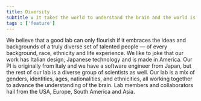 ```yaml
---
title: Diversity
subtitle : It takes the world to understand the brain and the world is a village rich in people with different backgrounds.
tags : ['feature']
---
```

We believe that a good lab can only flourish if it embraces the ideas and backgrounds of a truly diverse set of talented people — of every background, race, ethnicity and life experience. We like to joke that our work has Italian design, Japanese technology and is made in America. Our PI is originally from Italy and we have a software engineer from Japan, but the rest of our lab is a diverse group of scientists as well. Our lab is a mix of genders, identities, ages, nationalities, and ethnicities, all working together to advance the understanding of the brain. Lab members and collaborators hail from the USA, Europe, South America and Asia. 
